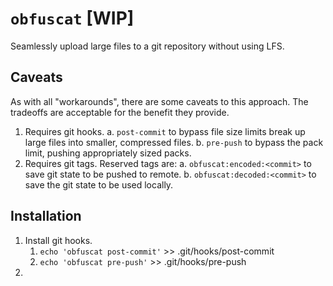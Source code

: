 # `obfuscat` \[WIP]

Seamlessly upload large files to a git repository without using LFS.

## Caveats

As with all "workarounds", there are some caveats to this approach.
The tradeoffs are acceptable for the benefit they provide.

1. Requires git hooks.
   a. `post-commit` to bypass file size limits break up large files into smaller, compressed files.
   b. `pre-push` to bypass the pack limit, pushing appropriately sized packs.
2. Requires git tags. Reserved tags are:
   a. `obfuscat:encoded:<commit>` to save git state to be pushed to remote.
   b. `obfuscat:decoded:<commit>` to save the git state to be used locally.

## Installation

1. Install git hooks.
   1. `echo 'obfuscat post-commit'` >> .git/hooks/post-commit
   2. `echo 'obfuscat pre-push'` >> .git/hooks/pre-push
2.
